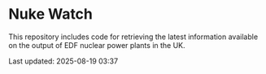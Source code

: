 # Nuke Watch

This repository includes code for retrieving the latest information available on the output of EDF nuclear power plants in the UK.

Last updated: 2025-08-19 03:37